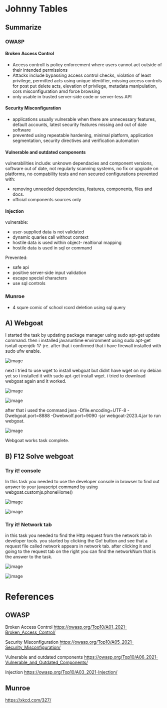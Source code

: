 # Johnny Tables

## Summarize

### OWASP

#### Broken Access Control

- Access controll is policy enforcement where users cannot act outside of their intended permissions
- Attacks include bypassing access control checks, violation of least privilege, permitted acts using unique identifier, missing access controls for post put delete acts, elevation of privilege, metadata manipulation, cors misconfiguration amd force browsing
- only usable in trusted server-side code or server-less API

#### Security Misconfiguration

- applications usually vulnerable when there are unnecessary features, default accounts, latest security features missing and out of date software
- prevented using repeatable hardening, minimal platform, application segmentation, security directives and verification automation

#### Vulnerable and outdated components

vulnerabilities include: unknown dependacies and component versions, software out of date, not regularly scanning systems, no fix or upgrade on platforms, no compability tests and non secured configurations
prevented with:
- removing unneeded dependencies, features, components, files and docs.
- official components sources only

#### Injection

vulnerable:

- user-supplied data is not validated
- dynamic quaries call without context
- hostile data is used within object- realtional mapping
- hostile data is used in sql or command

Prevented:

- safe api
- positive server-side input validation
- escape special characters
- use sql controls

### Munroe

- 4 squre comic of school rcord deletion using sql query


## A) Webgoat

I started the task by updating package manager using sudo apt-get update command. then i installed javaruntime environment using sudo apt-get isntall openjdk-17-jre. after that i confirmed that i have firewall installed with sudo ufw enable.

![image](https://github.com/user-attachments/assets/af22c98c-1ce8-40ba-aa11-8361acd75c16)

next i tried to use wget to install webgoat but didnt have wget on my debian yet so i installed it with sudo apt-get install wget. i tried to download webgoat again and it worked. 

![image](https://github.com/user-attachments/assets/ceeea313-8aac-4bd4-8c73-055ea08dd4a6)

![image](https://github.com/user-attachments/assets/323b2af3-e533-4e9a-a480-8ba093ecc397)

after that i used the command java -Dfile.encoding=UTF-8 -Dwebgoat.port=8888 -Dwebwolf.port=9090 -jar webgoat-2023.4.jar to run webgoat. 

![image](https://github.com/user-attachments/assets/4912339e-6e70-44bf-b773-caf8ee9658d2)

Webgoat works task complete.

## B) F12 Solve webgoat

### Try it! console

In this task you needed to use the developer console in browser to find out answer to your javascript command by using webgoat.customjs.phoneHome()

![image](https://github.com/user-attachments/assets/d5d747e9-8c57-47fe-b881-1c880c2d5a92)

![image](https://github.com/user-attachments/assets/e4daa004-7377-45b1-af66-d11d54702763)

### Try it! Network tab

in this task you needed to find the Http request from the network tab in developer tools. you started by clicking the Go! button and see that a request file called network appears in network tab. after clicking it and going to the request tab on the right you can find the networkNum that is the answer to the task.

![image](https://github.com/user-attachments/assets/63297202-c898-46a2-af85-c8cb596fe296)

![image](https://github.com/user-attachments/assets/c39f0e10-b81b-4806-9761-88cda86c3565)


# References

## OWASP 

Broken Access Control  https://owasp.org/Top10/A01_2021-Broken_Access_Control/

Security Misconfiguration https://owasp.org/Top10/A05_2021-Security_Misconfiguration/

Vulnerable and outdated components https://owasp.org/Top10/A06_2021-Vulnerable_and_Outdated_Components/

Injection https://owasp.org/Top10/A03_2021-Injection/

## Munroe

https://xkcd.com/327/
